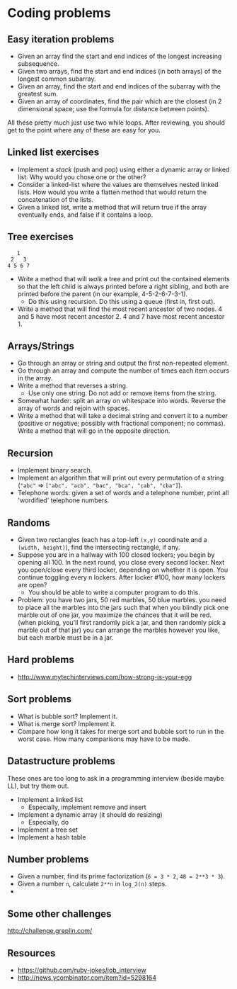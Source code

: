 # Coding problems

## Easy iteration problems

* Given an array find the start and end indices of the longest
  increasing subsequence.
* Given two arrays, find the start and end indices (in both arrays) of
  the longest common subarray.
* Given an array, find the start and end indices of the subarray with the
  greatest sum.
* Given an array of coordinates, find the pair which are the closest
  (in 2 dimensional space; use the formula for distance between
  points).

All these pretty much just use two while loops. After reviewing, you
should get to the point where any of these are easy for you.

## Linked list exercises

* Implement a *stack* (push and pop) using either a dynamic array or
  linked list. Why would you chose one or the other?
* Consider a linked-list where the values are themselves nested linked
  lists. How would you write a flatten method that would return the
  concatenation of the lists.
* Given a linked list, write a method that will return true if the
  array eventually ends, and false if it contains a loop.

## Tree exercises

```
   1
 2   3
4 5 6 7
```

* Write a method that will *walk* a tree and print out the contained
  elements so that the left child is always printed before a right
  sibling, and both are printed before the parent (in our example,
  4-5-2-6-7-3-1).
    * Do this using recursion. Do this using a queue (first in, first
      out).
* Write a method that will find the most recent ancestor of two
  nodes. 4 and 5 have most recent ancestor 2. 4 and 7 have most recent
  ancestor 1.

## Arrays/Strings

* Go through an array or string and output the first non-repeated
  element.
* Go through an array and compute the number of times each item occurs
  in the array.
* Write a method that reverses a string.
    * Use only one string. Do not add or remove items from the string.
* Somewhat harder: split an array on whitespace into words. Reverse
  the array of words and rejoin with spaces.
* Write a method that will take a decimal string and convert it to a
  number (positive or negative; possibly with fractional component; no
  commas).  Write a method that will go in the opposite direction.

## Recursion

* Implement binary search.
* Implement an algorithm that will print out every permutation of a
  string (`"abc"` => `["abc", "acb", "bac", "bca", "cab", "cba"]`).
* Telephone words: given a set of words and a telephone number, print
  all 'wordified' telephone numbers.

## Randoms

* Given two rectangles (each has a top-left `(x,y)` coordinate and a
  `(width, height)`), find the intersecting rectangle, if any.
* Suppose you are in a hallway with 100 closed lockers; you begin by
  opening all 100. In the next round, you close every second
  locker. Next you open/close every third locker, depending on whether
  it is open. You continue toggling every n lockers. After locker
  #100, how many lockers are open?
    * You should be able to write a computer program to do this.
* Problem: you have two jars, 50 red marbles, 50 blue marbles. you
  need to place all the marbles into the jars such that when you
  blindly pick one marble out of one jar, you maximize the chances
  that it will be red. (when picking, you’ll first randomly pick a
  jar, and then randomly pick a marble out of that jar) you can
  arrange the marbles however you like, but each marble must be in a
  jar.

## Hard problems

* http://www.mytechinterviews.com/how-strong-is-your-egg

## Sort problems

* What is bubble sort? Implement it.
* What is merge sort? Implement it.
* Compare how long it takes for merge sort and bubble sort to run in
  the worst case. How many comparisons may have to be made.

## Datastructure problems

These ones are too long to ask in a programming interview (beside
maybe LL), but try them out.

* Implement a linked list
    * Especially, implement remove and insert
* Implement a dynamic array (it should do resizing)
    * Especially, do 
* Implement a tree set
* Implement a hash table

## Number problems

* Given a number, find its prime factorization (`6 = 3 * 2`, `48 =
  2**3 * 3`).
* Given a number `n`, calculate `2**n` in `log_2(n)` steps.
* 

## Some other challenges
http://challenge.greplin.com/

## Resources
* https://github.com/ruby-jokes/job_interview
* http://news.ycombinator.com/item?id=5298164
